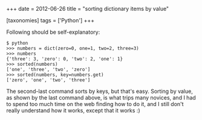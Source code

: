 +++
date = 2012-06-26
title = "sorting dictionary items by value"

[taxonomies]
tags = ['Python']
+++

Following should be self-explanatory:

``` {.sourceCode .python}
$ python
>>> numbers = dict(zero=0, one=1, two=2, three=3)
>>> numbers
{'three': 3, 'zero': 0, 'two': 2, 'one': 1}
>>> sorted(numbers)
['one', 'three', 'two', 'zero']
>>> sorted(numbers, key=numbers.get)
['zero', 'one', 'two', 'three']
```

The second-last command sorts by keys, but that\'s easy. Sorting by
value, as shown by the last command above, is what trips many novices,
and I had to spend too much time on the web finding how to do it, and I
still don\'t really understand how it works, except that it works :)
